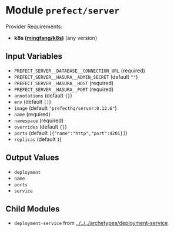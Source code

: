 
# Module `prefect/server`

Provider Requirements:
* **k8s ([mingfang/k8s](https://registry.terraform.io/providers/mingfang/k8s/latest))** (any version)

## Input Variables
* `PREFECT_SERVER__DATABASE__CONNECTION_URL` (required)
* `PREFECT_SERVER__HASURA__ADMIN_SECRET` (default `""`)
* `PREFECT_SERVER__HASURA__HOST` (required)
* `PREFECT_SERVER__HASURA__PORT` (required)
* `annotations` (default `{}`)
* `env` (default `[]`)
* `image` (default `"prefecthq/server:0.12.6"`)
* `name` (required)
* `namespace` (required)
* `overrides` (default `{}`)
* `ports` (default `[{"name":"http","port":4201}]`)
* `replicas` (default `1`)

## Output Values
* `deployment`
* `name`
* `ports`
* `service`

## Child Modules
* `deployment-service` from [../../../archetypes/deployment-service](../../../archetypes/deployment-service)

